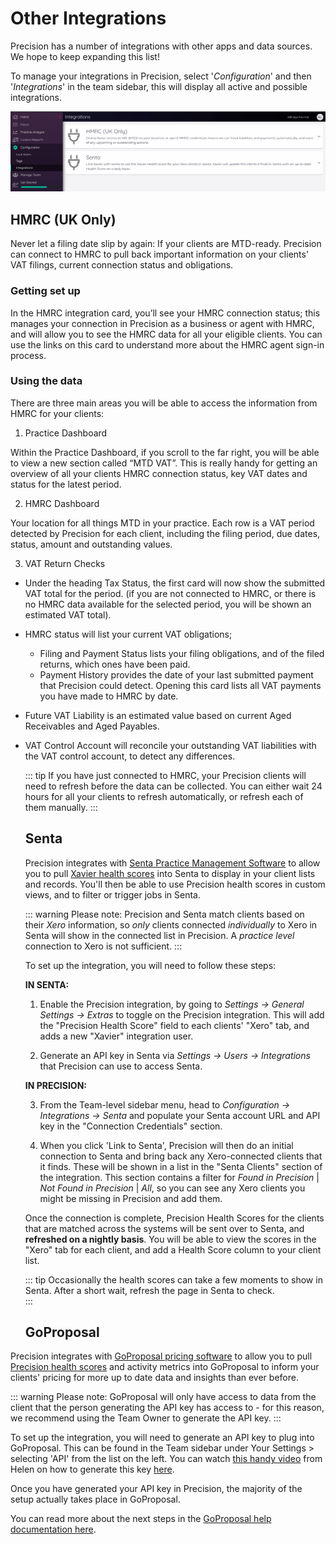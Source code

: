 ---
---

# Other Integrations
  Precision has a number of integrations with other apps and data sources. We hope to keep expanding this list!
  
  To manage your integrations in Precision, select '_Configuration_' and then '_Integrations_' in the team sidebar, this will 
  display all active and possible integrations. 
  
  ![Team Integrations](./images/xavier-integration-view.png)
  
  
  ## HMRC (UK Only)

Never let a filing date slip by again: If your clients are MTD-ready. Precision can connect to HMRC to pull back important 
information on your clients' VAT filings, current connection status and obligations. 

### Getting set up

In the HMRC integration card, you’ll see your HMRC connection status; this manages your connection in Precision as a business 
or agent with HMRC, and will allow you to see the HMRC data for all your eligible clients. You can use the links on this 
card to understand more about the HMRC agent sign-in process.

### Using the data  

There are three main areas you will be able to access the information from HMRC for your clients: 

1. Practice Dashboard

Within the Practice Dashboard, if you scroll to the far right, you will be able to view a new section called “MTD VAT”. 
This is really handy for getting an overview of all your clients HMRC connection status, key VAT dates and status for 
the latest period.

2. HMRC Dashboard

Your location for all things MTD in your practice. Each row is a VAT period detected by Precision for each client, including 
the filing period, due dates, status, amount and outstanding values.    

3. VAT Return Checks

- Under the heading Tax Status, the first card will now show the submitted VAT total for the period. (if you are not connected 
to HMRC, or there is no HMRC data available for the selected period, you will be shown an estimated VAT total).

- HMRC status will list your current VAT obligations; 
    - Filing and Payment Status lists your filing obligations, and of the filed returns, which ones have been paid.
    - Payment History provides the date of your last submitted payment that Precision could detect. Opening this card lists all VAT payments you have made to HMRC by date.

- Future VAT Liability is an estimated value based on current Aged Receivables and Aged Payables. 

- VAT Control Account will reconcile your outstanding VAT liabilities with the VAT control account, to detect any differences.  
  
  ::: tip
    If you have just connected to HMRC, your Precision clients will need to refresh before the data can be collected. You can 
    either wait 24 hours for all your clients to refresh automatically, or refresh each of them manually. 
  :::
  
  
  ## Senta
  
  Precision integrates with [Senta Practice Management Software](https://www.senta.co/) to allow you to pull [Xavier health 
  scores](/clients.html#client-health-score) into Senta to display in your client lists and records. You'll then be able to use Precision health scores in custom 
  views, and to filter or trigger jobs in Senta.
  
  ::: warning Please note:
    Precision and Senta match clients based on their _Xero_ information, so _only_ clients connected _individually_ to Xero 
    in Senta will show in the connected list in Precision. A _practice level_ connection to Xero is not sufficient. 
  :::
  
  To set up the integration, you will need to follow these steps:
 
  __IN SENTA:__
    
  1. Enable the Precision integration, by going to _Settings -> General Settings -> Extras_ to toggle on the Precision integration. 
  This will add the "Precision Health Score" field to each clients' "Xero" tab, and adds a new "Xavier" integration user.
  
  2. Generate an API key in Senta via _Settings -> Users -> Integrations_ that Precision can use to access Senta.
  
  
  __IN PRECISION:__
  
  3. From the Team-level sidebar menu, head to _Configuration -> Integrations -> Senta_ and populate your Senta account 
  URL and API key in the "Connection Credentials" section.
  
  4. When you click 'Link to Senta', Precision will then do an initial connection to Senta and bring back any Xero-connected clients that it finds. These 
  will be shown in a list in the "Senta Clients" section of the integration. This section contains a filter for _Found in 
  Precision_ | _Not Found in Precision_ | _All_, so you can see any Xero clients you might be missing in Precision and add them. 
  
  Once the connection is complete, Precision Health Scores for the clients that are matched across the systems will be sent 
  over to Senta, and **refreshed on a nightly basis**. You will be able to view the scores in the "Xero" tab for each client, 
  and add a Health Score column to your client list.

  ::: tip
    Occasionally the health scores can take a few moments to show in Senta. After a short wait, refresh the page in Senta to check.   
  :::
  
  ## GoProposal
    
Precision integrates with [GoProposal pricing software](https://goproposal.com) to allow you to pull [Precision health 
scores](/clients.html#client-health-score) and activity metrics into GoProposal to inform your clients' pricing for more 
up to date data and insights than ever before. 

::: warning Please note:
  GoProposal will only have access to data from the client that the person generating the API key has access to - for 
  this reason, we recommend using the Team Owner to generate the API key.
:::

To set up the integration, you will need to generate an API key to plug into GoProposal. This can be found in the Team sidebar under Your Settings > selecting 'API' from the list on the left. You can watch [this handy video](https://www.loom.com/share/70dac4bf940349c1b61e386a7f5e2fe6) from Helen on how to generate this key [here](https://www.loom.com/share/70dac4bf940349c1b61e386a7f5e2fe6). 

Once you have generated your API key in Precision, the majority of the setup actually takes place in GoProposal.  

You can read more about the next steps in the [GoProposal help documentation here](https://help.goproposal.com/en/articles/4304626-how-to-connect-xavier-to-goproposal).
